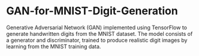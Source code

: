# GAN-for-MNIST-Digit-Generation
Generative Adversarial Network (GAN) implemented using TensorFlow to generate handwritten digits from the MNIST dataset. The model consists of a generator and discriminator, trained to produce realistic digit images by learning from the MNIST training data.
